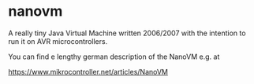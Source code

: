 # nanovm

A really tiny Java Virtual Machine written 2006/2007 with the intention to run
it on AVR microcontrollers.

You can find e lengthy german description of the NanoVM e.g. at

https://www.mikrocontroller.net/articles/NanoVM
